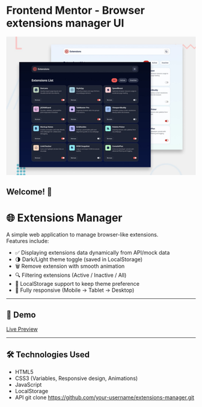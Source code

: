 # Frontend Mentor - Browser extensions manager UI

![Design preview for the Browser extensions manager UI coding challenge](./preview.jpg)

## Welcome! 👋

# 🌐 Extensions Manager

A simple web application to manage browser-like extensions.  
Features include:  

- ✅ Displaying extensions data dynamically from API/mock data  
- 🌗 Dark/Light theme toggle (saved in LocalStorage)  
- 🗑️ Remove extension with smooth animation  
- 🔍 Filtering extensions (Active / Inactive / All)  
- 💾 LocalStorage support to keep theme preference  
- 📱 Fully responsive (Mobile → Tablet → Desktop)

---

## 🚀 Demo
[Live Preview](https://your-vercel-demo-link.com)

---

## 🛠️ Technologies Used
- HTML5
- CSS3 (Variables, Responsive design, Animations)
- JavaScript 
- LocalStorage
- API
   git clone https://github.com/your-username/extensions-manager.git

